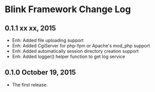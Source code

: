 Blink Framework Change Log
==========================

0.1.1 xx xx, 2015
---------------------

- Enh: Added file uploading support
- Enh: Added CgiServer for php-fpm or Apache's mod_php support
- Enh: Added automatically session directory creation support
- Enh: Added logger() helper function to get log service

0.1.0 October 19, 2015
---------------------

- The first release.
